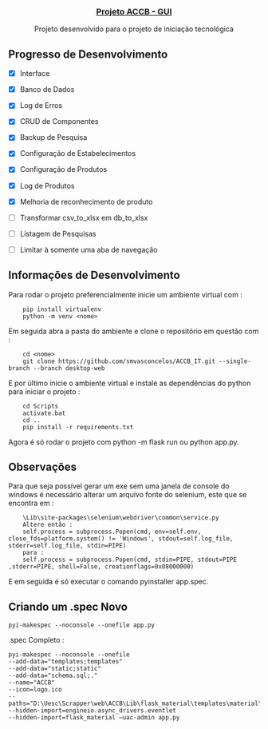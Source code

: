 <!-- PROJECT LOGO -->
<br />
<p align="center">
  <a href="https://github.com/Syphoon/ACCB_IT/tree/GUI">
    <!-- <img src="./img/logo_2.png" alt="Logo" width="100"> -->
	<h3 align="center">Projeto ACCB - GUI</h3>
  </a>
  <p align="center">
    Projeto desenvolvido para o projeto de iniciação tecnológica
    <br />
    <!-- <a href="https://syphoon.github.io/ACCB_IT/tree/GUI"><strong>Documentação do código do projeto</strong></a> -->
  </p>
</p>


## Progresso de Desenvolvimento

- [x] Interface
- [x] Banco de Dados
- [x] Log de Erros
- [x] CRUD de Componentes
- [x] Backup de Pesquisa
- [x] Configuração de Estabelecimentos
- [x] Configuração de Produtos
- [x] Log de Produtos
- [x] Melhoria de reconhecimento de produto
- [ ] Transformar csv_to_xlsx em db_to_xlsx
- [ ] Listagem de Pesquisas
- [ ] Limitar à somente uma aba de navegação


## Informações de Desenvolvimento

Para rodar o projeto preferencialmente inicie um ambiente virtual com :

```
	pip install virtualenv
	python -m venv <nome>

```

Em seguida abra a pasta do ambiente e clone o repositório em questão com :

```
	cd <nome>
	git clone https://github.com/smvasconcelos/ACCB_IT.git --single-branch --branch desktop-web
```

E por último inicie o ambiente virtual e instale as dependências do python para iniciar o projeto :

```
	cd Scripts
	activate.bat
	cd ..
	pip install -r requirements.txt

```

Agora é só rodar o projeto com python -m flask run ou python app.py.

## Observações

Para que seja possível gerar um exe sem uma janela de console do windows é necessário alterar um arquivo fonte do selenium, este que se encontra em :

```
	\Lib\site-packages\selenium\webdriver\common\service.py
	Altere então :
	self.process = subprocess.Popen(cmd, env=self.env, close_fds=platform.system() != 'Windows', stdout=self.log_file, stderr=self.log_file, stdin=PIPE)
	para :
	self.process = subprocess.Popen(cmd, stdin=PIPE, stdout=PIPE ,stderr=PIPE, shell=False, creationflags=0x08000000)
```

E em seguida é só executar o comando pyinstaller app.spec.

## Criando um .spec Novo

```
pyi-makespec --noconsole --onefile app.py
```

.spec Completo :

```
pyi-makespec --noconsole --onefile
--add-data="templates;templates"
--add-data="static;static"
--add-data="schema.sql;."
--name="ACCB"
--icon=logo.ico
--paths="D:\Uesc\Scrapper\web\ACCB\Lib\flask_material\templates\material"
--hidden-import=engineio.async_drivers.eventlet
--hidden-import=flask_material —uac-admin app.py
```
